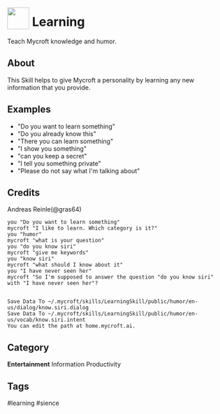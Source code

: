 # <img src='https://raw.githack.com/FortAwesome/Font-Awesome/master/svgs/solid/graduation-cap.svg' card_color='#000000' width='50' height='50' style='vertical-align:bottom'/> Learning
Teach Mycroft knowledge and humor.

## About
This Skill helps to give Mycroft a personality by learning any new information that you provide.

## Examples
* "Do you want to learn something"
* "Do you already know this"
* "There you can learn something"
* "I show you something"
* "can you keep a secret"
* "I tell you something private"
* "Please do not say what I'm talking about"

## Credits
Andreas Reinle(@gras64)

    you "Do you want to learn something"
    mycroft "I like to learn. Which category is it?"
    you "humor"
    mycroft "what is your question"
    you "do you know siri"
    mycroft "give me keywords"
    you "know siri"
    mycroft "what should I know about it"
    you "I have never seen her"
    mycroft "So I'm supposed to answer the question "do you know siri" with "I have never seen her"?


    Save Data To ~/.mycroft/skills/LearningSkill/public/humor/en-us/dialog/know.siri.dialog
    Save Data To ~/.mycroft/skills/LearningSkill/public/humor/en-us/vocab/know.siri.intent
    You can edit the path at home.mycroft.ai.




## Category
**Entertainment**
Information
Productivity

## Tags
#learning
#sience
